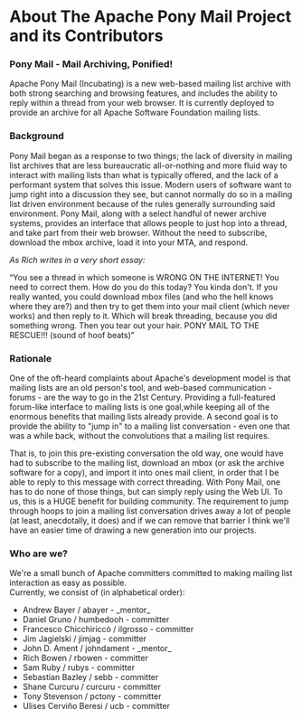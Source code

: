 # About The Apache Pony Mail Project and its Contributors

### Pony Mail - Mail Archiving, Ponified!

Apache Pony Mail (Incubating) is a new web-based mailing list archive with 
both strong searching and browsing features, and includes the ability to 
reply within a thread from your web browser.  It is currently deployed 
to provide an archive for all Apache Software Foundation mailing lists.

### Background
Pony Mail began as a response to two things; the lack of diversity in
mailing list archives that are less bureaucratic all-or-nothing and more
fluid way to interact with mailing lists than what is typically offered,
and the lack of a performant system that solves this issue. Modern users
of software want to jump right into a discussion they see, but cannot
normally do so in a mailing list driven environment because of the rules
generally surrounding said environment. Pony Mail, along with a select
handful of newer archive systems, provides an interface that allows
people to just hop into a thread, and take part from their web browser. Without the need to
subscribe, download the mbox archive, load it into your MTA, and
respond.

_As Rich writes in a very short essay:_

<q>You see a thread in which someone is WRONG ON THE INTERNET! You need to
correct them. How do you do this today? You kinda don't. If you really
wanted, you could download mbox files (and who the hell knows where they
are?) and then try to get them into your mail client (which never works)
and then reply to it. Which will break threading, because you did
something wrong. Then you tear out your hair. PONY MAIL TO THE RESCUE!!!
(sound of hoof beats)</q>

### Rationale

One of the oft-heard complaints about Apache's development model is that
mailing lists are an old person's tool, and web-based communication -
forums - are the way to go in the 21st Century. Providing a
full-featured forum-like interface to mailing lists is one goal,while
keeping all of the enormous benefits that mailing lists already provide.
A second goal is to provide the ability to "jump in" to a mailing list
conversation - even one that was a while back, without the convolutions
that a mailing list requires. 

That is, to join this pre-existing conversation the old
way, one would have had to subscribe to the mailing list, download an
mbox (or ask the archive software for a copy), and import it into ones mail client, in order that I be able to
reply to this message with correct threading. With Pony Mail, one has to
do none of those things, but can simply reply using the Web UI. To us,
this is a HUGE benefit for building community. The requirement to jump
through hoops to join a mailing list conversation drives away a lot of
people (at least, anecdotally, it does) and if we can remove that
barrier I think we'll have an easier time of drawing a new generation
into our projects.


### Who are we?

We're a small bunch of Apache committers committed to making mailing list interaction as easy as possible.<br/>
 Currently, we consist of (in alphabetical order):<br/>
 <ul>
     <li>Andrew Bayer / abayer - _mentor_</li>
     <li>Daniel Gruno / humbedooh - committer</li>
     <li>Francesco Chicchiriccò / ilgrosso - committer</li>
     <li>Jim Jagielski / jimjag - committer</li>
     <li>John D. Ament / johndament - _mentor_</li>
     <li>Rich Bowen / rbowen - committer</li>
     <li>Sam Ruby / rubys - committer</li>
     <li>Sebastian Bazley / sebb - committer</li>
     <li>Shane Curcuru / curcuru - committer</li>
     <li>Tony Stevenson / pctony - committer</li>
     <li>Ulises Cerviño Beresi / ucb - committer</li>
 </ul>
